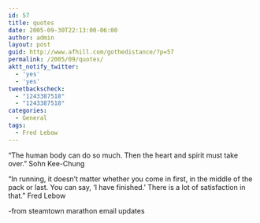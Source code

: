 ```yaml
---
id: 57
title: quotes
date: 2005-09-30T22:13:00-06:00
author: admin
layout: post
guid: http://www.afhill.com/gothedistance/?p=57
permalink: /2005/09/quotes/
aktt_notify_twitter:
  - 'yes'
  - 'yes'
tweetbackscheck:
  - "1243387518"
  - "1243387518"
categories:
  - General
tags:
  - Fred Lebow
---
```

&#8220;The human body can do so much. Then the heart and spirit must take over.&#8221; Sohn Kee-Chung

&#8220;In running, it doesn&#8217;t matter whether you come in first, in the middle of the pack or last. You can say, &#8216;I have finished.&#8217; There is a lot of satisfaction in that.&#8221; Fred Lebow

-from steamtown marathon email updates